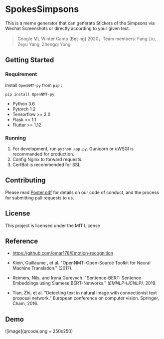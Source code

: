 # SpokesSimpsons

This is a meme generator that can generate Stickers of the Simpsons via Wechat Screenshots or directly according to your given text.

> Google ML Winter Camp (Beijing) 2020，Team members: Fang Liu, Zeyu Yang, Zhengqi Yong

## Getting Started

### Requirement

Install ` OpenNMT-py ` from ` pip ` :

``` pip install OpenNMT-py ```

- Python 3.6
- Pytorch 1.2
- Tensorflow >= 2.0
- Flask >= 1.1
- Flutter >= 1.12

### Running

1. For development, run `python app.py`. Gunicorn or uWSGI is recommanded for production.
2. Config Nginx to forward requests.
3. CertBot is recommended for SSL.

## Contributing

Please read [Poster.pdf](https://github.com/yongzhengqi/spokessimpsons/blob/master/Poster.pdf) for details on our code of conduct, and the process for submitting pull requests to us.

## License

This project is licensed under the MIT License

## Reference

* <https://github.com/omar178/Emotion-recognition>

* Klein, Guillaume , et al. "OpenNMT: Open-Source Toolkit for Neural Machine Translation." (2017).

* Reimers, Nils, and Iryna Gurevych. "Sentence-BERT: Sentence Embeddings using Siamese BERT-Networks." *(EMNLP-IJCNLP)*. 2019.

* Tian, Zhi, et al. "Detecting text in natural image with connectionist text proposal network." European conference on computer vision. Springer, Cham, 2016.

## Demo

![image](qrcode.png = 250x250)

